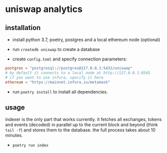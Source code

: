 # uniswap analytics

## installation

- install python 3.7, poetry, postgres and a local ethereum node (optional)

- run `createdb uniswap` to create a database

- create `config.toml` and specify connection parameters:

```toml
postgres = "postgresql://postgres@127.0.0.1:5432/uniswap"
# by default it connects to a local node at http://127.0.0.1:8545
# if you want to use infura, specify it here
ethereum = "https://mainnet.infura.io/metamask"
```

- run `poetry install` to install all dependencies.

## usage

indexer is the only part that works currently.
it fetches all exchanges, tokens and events (decoded) in parallel up to the current block and beyond (think `tail -f`) and stores them to the database.
the full process takes about 10 minutes.

- `poetry run index`
